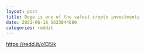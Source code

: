 ```yaml
--- 
layout: post 
title: Doge is one of the safest crypto investments 
date: 2021-06-16 1623844680 
categories: reddit 
--- 
```

https://redd.it/o135ik